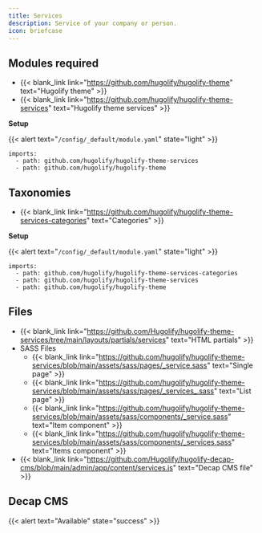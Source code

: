 ```yaml
---
title: Services
description: Service of your company or person.
icon: briefcase
---
```


## Modules required

- {{< blank_link link="https://github.com/hugolify/hugolify-theme" text="Hugolify theme" >}}
- {{< blank_link link="https://github.com/hugolify/hugolify-theme-services" text="Hugolify theme services" >}}

**Setup**

{{< alert text="`/config/_default/module.yaml`" state="light" >}}

```go-html-template
imports:
  - path: github.com/hugolify/hugolify-theme-services
  - path: github.com/hugolify/hugolify-theme
```

## Taxonomies

- {{< blank_link link="https://github.com/hugolify/hugolify-theme-services-categories" text="Categories" >}}

**Setup**

{{< alert text="`/config/_default/module.yaml`" state="light" >}}

```go-html-template
imports:
  - path: github.com/hugolify/hugolify-theme-services-categories
  - path: github.com/hugolify/hugolify-theme-services
  - path: github.com/hugolify/hugolify-theme
```

## Files

- {{< blank_link link="https://github.com/Hugolify/hugolify-theme-services/tree/main/layouts/partials/services" text="HTML partials" >}}
- SASS Files
  - {{< blank_link link="https://github.com/hugolify/hugolify-theme-services/blob/main/assets/sass/pages/_service.sass" text="Single page" >}}
  - {{< blank_link link="https://github.com/hugolify/hugolify-theme-services/blob/main/assets/sass/pages/_services_.sass" text="List page" >}}
  - {{< blank_link link="https://github.com/hugolify/hugolify-theme-services/blob/main/assets/sass/components/_service.sass" text="Item component" >}}
  - {{< blank_link link="https://github.com/hugolify/hugolify-theme-services/blob/main/assets/sass/components/_services.sass" text="Items component" >}}
- {{< blank_link link="https://github.com/Hugolify/hugolify-decap-cms/blob/main/admin/app/content/services.js" text="Decap CMS file" >}}

## Decap CMS

{{< alert text="Available" state="success" >}}
